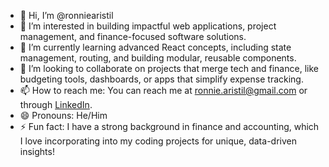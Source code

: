 - 👋 Hi, I’m @ronniearistil
- 👀 I’m interested in building impactful web applications, project management, and finance-focused software solutions.
- 🌱 I’m currently learning advanced React concepts, including state management, routing, and building modular, reusable components.
- 💞️ I’m looking to collaborate on projects that merge tech and finance, like budgeting tools, dashboards, or apps that simplify expense tracking.
- 📫 How to reach me: You can reach me at ronnie.aristil@gmail.com or through [LinkedIn](https://linkedin.com/in/ronniearistil).
- 😄 Pronouns: He/Him
- ⚡ Fun fact: I have a strong background in finance and accounting, which I love incorporating into my coding projects for unique, data-driven insights!

<!---
ronniearistil/ronniearistil is a ✨ special ✨ repository because its `README.md` (this file) appears on your GitHub profile.
You can click the Preview link to take a look at your changes.
--->

